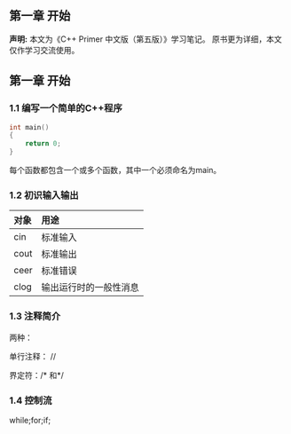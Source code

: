 ## 第一章 开始

**声明:**
本文为《C++ Primer 中文版（第五版）》学习笔记。
原书更为详细，本文仅作学习交流使用。

## 第一章 开始

### 1.1 编写一个简单的C++程序

```cpp
int main()
{
	return 0;
}
```

每个函数都包含一个或多个函数，其中一个必须命名为main。

### 1.2 初识输入输出

| 对象 | 用途                   |
| :--- | :--------------------- |
| cin  | 标准输入               |
| cout | 标准输出               |
| ceer | 标准错误               |
| clog | 输出运行时的一般性消息 |

### 1.3 注释简介

两种：

单行注释： //

界定符：/* 和*/

### 1.4 控制流

while;for;if;